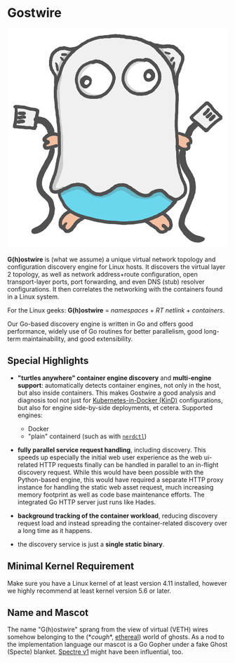 # Gostwire

![G(h)ostwire mascot](media/gostwire-gr.png ':class=gwmascot')

**G(h)ostwire** is (what we assume) a unique virtual network topology and
configuration discovery engine for Linux hosts. It discovers the virtual layer 2
topology, as well as network address+route configuration, open transport-layer
ports, port forwarding, and even DNS (stub) resolver configurations. It then
correlates the networking with the containers found in a Linux system.

For the Linux geeks: **G(h)ostwire** = _namespaces_ + _RT netlink_ +
_containers_.

Our Go-based discovery engine is written in Go and offers good performance,
widely use of Go routines for better parallelism, good long-term
maintainability, and good extensibility.

## Special Highlights

- **"turtles anywhere" container engine discovery** and **multi-engine
  support**: automatically detects container engines, not only in the host, but
  also inside containers. This makes Gostwire a good analysis and diagnosis tool
  not just for [Kubernetes-in-Docker
  (KinD)](https://github.com/kubernetes-sigs/kind) configurations, but also for
  engine side-by-side deployments, et cetera. Supported engines:
  - Docker
  - "plain" containerd (such as with
    [`nerdctl`](https://github.com/containerd/nerdctl))

- **fully parallel service request handling**, including discovery. This speeds
  up especially the initial web user experience as the web ui-related HTTP
  requests finally can be handled in parallel to an in-flight discovery request.
  While this would have been possible with the Python-based engine, this would
  have required a separate HTTP proxy instance for handling the static web asset
  request, much increasing memory footprint as well as code base maintenance
  efforts. The integrated Go HTTP server just runs like Hades.

- **background tracking of the container workload**, reducing discovery request
  load and instead spreading the container-related discovery over a long time as
  it happens.

- the discovery service is just a **single static binary**.

## Minimal Kernel Requirement

Make sure you have a Linux kernel of at least version 4.11 installed, however we
highly recommend at least kernel version 5.6 or later.

## Name and Mascot

The name "G(h)ostwire" sprang from the view of virtual (VETH) wires somehow
belonging to the (&#42;_cough_&#42;,
[ethereal](https://www.wireshark.org/news/20060607.html)) world of ghosts. As a
nod to the implementation language our mascot is a Go Gopher under a fake Ghost
(Specte) blanket. [Spectre
v1](https://en.wikipedia.org/wiki/Spectre_(security_vulnerability)) might have
been influential, too.
